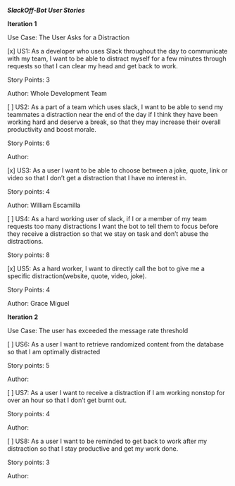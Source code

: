 ***SlackOff-Bot User Stories***

**Iteration 1**

Use Case: The User Asks for a Distraction

[x] US1: As a developer who uses Slack throughout the day to communicate with my team, I want to be able to distract myself for a few minutes through  requests so that I can clear my head and get back to work. 

Story Points: 3

Author: Whole Development Team

[ ] US2: As a part of a team which uses slack, I want to be able to send my teammates a distraction near the end of the day if I think they have been working hard and deserve a break, so that they may increase their overall productivity and boost morale. 

Story Points: 6

Author:

[x] US3: As a user I want to be able to choose between a joke, quote, link or video so that I don’t get a distraction that I have no interest in. 

Story points: 4

Author: William Escamilla

[ ] US4: As a hard working user of slack, if I or a member of my team requests too many distractions I want the bot to tell them to focus before they receive a distraction so that we stay on task and don’t abuse the distractions.

Story points: 8

[x] US5: As a hard worker, I want to directly call the bot to give me a specific distraction(website, quote, video, joke).

Story Points: 4

Author: Grace Miguel

**Iteration 2**
 
Use Case: The user has exceeded the message rate threshold

[ ] US6: As a user I want to retrieve randomized content from the database so that I am optimally distracted

Story points: 5

Author:

[ ] US7: As a user I want to receive a distraction if I am working nonstop for over an hour so that I don’t get burnt out.

Story points: 4

Author:

[ ] US8: As a user I want to be reminded to get back to work after my distraction so that I stay productive and get my work done.

Story points: 3

Author:
